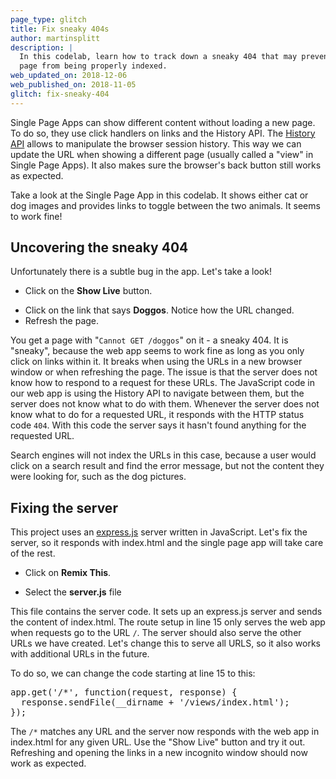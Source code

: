 ```yaml
---
page_type: glitch
title: Fix sneaky 404s
author: martinsplitt
description: |
  In this codelab, learn how to track down a sneaky 404 that may prevent your
  page from being properly indexed.
web_updated_on: 2018-12-06
web_published_on: 2018-11-05
glitch: fix-sneaky-404
---
```


Single Page Apps can show different content without loading a new page.
 To do so, they use click handlers on links and the History API.
 The [History API](https://developer.mozilla.org/en-US/docs/Web/API/History) allows to manipulate the browser session history.
 This way we can update the URL when showing a different page
 (usually called a "view" in Single Page Apps).
 It also makes sure the browser's back button still works as expected.

Take a look at the Single Page App in this codelab.
 It shows either cat or dog images and provides links to toggle
 between the two animals. It seems to work fine!

## Uncovering the sneaky 404

Unfortunately there is a subtle bug in the app. Let's take a look!

- Click on the **Show Live** button.

<web-screenshot type="show-live"></web-screenshot>

- Click on the link that says **Doggos**. Notice how the URL changed.
- Refresh the page.

You get a page with "`Cannot GET /doggos`" on it - a sneaky 404.
It is "sneaky", because the web app seems to work fine as long as you only click
on links within it. It breaks when using the URLs in a new browser window
or when refreshing the page. The issue is that the server does not know how to
respond to a request for these URLs. The JavaScript code in our web app is using
the History API to navigate between them, but the server does not know what to do with them. Whenever the
server does not know what to do for a requested URL, it responds with the HTTP
status code `404`. With this code the server says it hasn't found anything for the requested URL.

Search engines will not index the URLs in this case, because a user would click
on a search result and find the error message, but not the content they were looking for,
such as the dog pictures.

## Fixing the server

This project uses an [express.js](https://expressjs.com/) server written in JavaScript.
Let's fix the server, so it responds with index.html and the single page app will take care of the rest.

- Click on **Remix This**.

<web-screenshot type="remix"></web-screenshot>

- Select the **server.js** file

This file contains the server code. It sets up an express.js server and sends the content of index.html.
The route setup in line 15 only serves the web app when requests go to the URL `/`.
The server should also serve the other URLs we have created.
Let's change this to serve all URLS, so it also works with additional URLs in the future.

To do so, we can change the code starting at line 15 to this:

<pre class="prettyprint">
app.get('/*', function(request, response) {
  response.sendFile(__dirname + '/views/index.html');
});
</pre>

The `/*` matches any URL and the server now responds with the web app in index.html for any given URL.
Use the "Show Live" button and try it out.
Refreshing and opening the links in a new incognito window should now work as expected.
